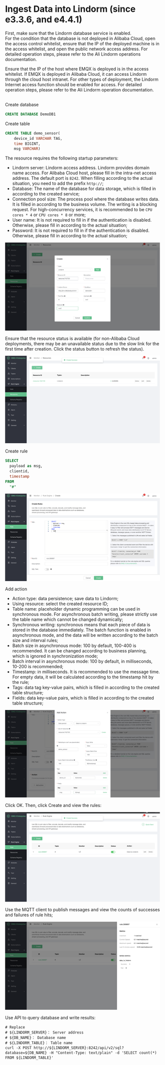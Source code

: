 # Ingest Data into Lindorm (since e3.3.6, and e4.4.1)

First, make sure that the Lindorm database service is enabled.
<br />
For the condition that the database is not deployed in Alibaba Cloud, open the access control whitelist, ensure that the IP of the deployed machine is in the access whitelist, and open the public network access address. For detailed operation steps, please refer to the Ali Lindorm operations documentation.

Ensure that the IP of the host where EMQX is deployed is in the access whitelist. If EMQX is deployed in Alibaba Cloud, it can access Lindorm through the cloud host intranet. For other types of deployment, the Lindorm Internet access function should be enabled for access. For detailed operation steps, please refer to the Ali Lindorm operation documentation.

<br />
Create database

```SQL
CREATE DATABASE DemoDB1
```

Create table

```SQL
CREATE TABLE demo_sensor(
    device_id VARCHAR TAG,
    time BIGINT,
    msg VARCHAR)
```

The resource requires the following startup parameters:

- Lindorm server: Lindorm access address. Lindorm provides domain name access. For Alibaba Cloud host, please fill in the intra-net access address. The default port is `8242`. When filling according to the actual situation, you need to add the prefix `http://`;
- Database: The name of the database for data storage, which is filled in according to the created service;
- Connection pool size: The process pool where the database writes data. It is filled in according to the business volume. The writing is a blocking request. For high-concurrency services, it is recommended to be `CPU cores * 4` or `CPU cores * 8` or more;
- User name: It is not required to fill in if the authentication is disabled. Otherwise, please fill in according to the actual situation;
- Password: It is not required to fill in if the authentication is disabled. Otherwise, please fill in according to the actual situation;

![image](./assets/rule-engine/lindorm_create_resource.png)

Ensure that the resource status is available (for non-Alibaba Cloud deployments, there may be an unavailable status due to the slow link for the first time after creation. Click the status button to refresh the status).

![image](./assets/rule-engine/lindorm_resource_status.png)

Create rule

```SQL
SELECT
  payload as msg,
  clientid,
  timestamp
FROM
  "#"
```

![image](./assets/rule-engine/lindorm_create_rule.png)

Add action

- Action type: data persistence; save data to Lindorm;
- Using resource: select the created resource ID;
- Table name: placeholder dynamic programming can be used in synchronous mode. For asynchronous batch writing, please strictly use the table name which cannot be changed dynamically;
- Synchronous writing: synchronous means that each piece of data is stored in the database immediately. The batch function is enabled in asynchronous mode, and the data will be written according to the batch size and interval rules;
- Batch size in asynchronous mode: 100 by default, 100-400 is recommended. It can be changed according to business planning, which is ignored in synchronization mode;
- Batch interval in asynchronous mode: 100 by default, in milliseconds, 10-200 is recommended;
- Timestamp: in milliseconds. It is recommended to use the message time. For empty data, it will be calculated according to the timestamp hit by the rule;
- Tags: data tag key-value pairs, which is filled in according to the created table structure;
- Fields: data key-value pairs, which is filled in according to the created table structure;

![image](./assets/rule-engine/lindorm_create_action.png)

Click OK. Then, click Create and view the rules:

![image](./assets/rule-engine/lindorm_create_rule_over.png)

Use the MQTT client to publish messages and view the counts of successes and failures of rule hits;

![image](./assets/rule-engine/lindorm_create_rule_run.png)

Use API to query database and write results:

```shell
# Replace
# ${LINDORM_SERVER}： Server address
# ${DB_NAME}： Database name
# ${LINDORM_TABLE}： Table name
curl -X POST http://${LINDORM_SERVER}:8242/api/v2/sql?database=${DB_NAME} -H "Content-Type: text/plain" -d 'SELECT count(*) FROM ${LINDORM_TABLE}'
```
